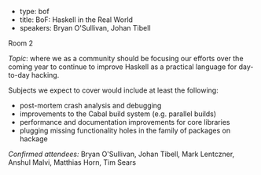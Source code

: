 - type: bof
- title: BoF: Haskell in the Real World
- speakers: Bryan O'Sullivan, Johan Tibell


Room 2

*Topic*: where we as a community should be focusing our efforts over
the coming year to continue to improve Haskell as a practical language
for day-to-day hacking.

Subjects we expect to cover would include at least the following:

- post-mortem crash analysis and debugging
- improvements to the Cabal build system \(e.g. parallel builds\)
- performance and documentation improvements for core libraries
- plugging missing functionality holes in the family of packages on
  hackage

*Confirmed attendees:* Bryan O'Sullivan, Johan Tibell, Mark Lentczner,
Anshul Malvi, Matthias Horn, Tim Sears
